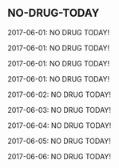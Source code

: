 ## NO-DRUG-TODAY
2017-06-01: NO DRUG TODAY!

2017-06-01: NO DRUG TODAY!

2017-06-01: NO DRUG TODAY!

2017-06-01: NO DRUG TODAY!

2017-06-02: NO DRUG TODAY!

2017-06-03: NO DRUG TODAY!

2017-06-04: NO DRUG TODAY!

2017-06-05: NO DRUG TODAY!

2017-06-06: NO DRUG TODAY!

